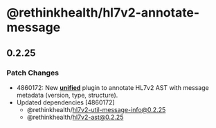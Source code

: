 # @rethinkhealth/hl7v2-annotate-message

## 0.2.25

### Patch Changes

- 4860172: New **[unified](https://unifiedjs.com/)** plugin to annotate HL7v2 AST with message metadata (version, type, structure).
- Updated dependencies [4860172]
  - @rethinkhealth/hl7v2-util-message-info@0.2.25
  - @rethinkhealth/hl7v2-ast@0.2.25
